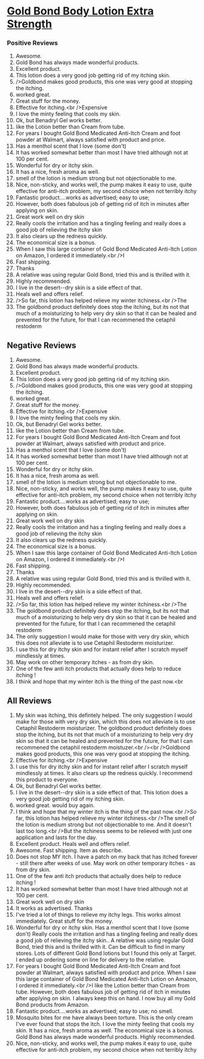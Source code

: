 # [Gold Bond Body Lotion Extra Strength](https://products.checkmycream.com/products/Gold-Bond-Body-Lotion-Extra-Strength.html)

### Positive Reviews

<ol>
      <li>Awesome.</li>
      <li>Gold Bond has always made wonderful products.</li>
      <li>Excellent product.  </li>
      <li>This lotion does a very good job getting rid of my itching skin.</li>
      <li>/&gt;Goldbond makes good products, this one was very good at stopping the itching.</li>
      <li>worked great.</li>
      <li>Great stuff for the money.</li>
      <li>Effective for itching.&lt;br /&gt;Expensive</li>
      <li>I love the minty feeling that cools my skin.</li>
      <li>Ok, but Benadryl Gel works better.</li>
      <li>like the Lotion better than Cream from tube.</li>
      <li>For years I bought Gold Bond Medicated Anti-Itch Cream and foot powder at Walmart, always satisfied with product and price.</li>
      <li>Has a menthol scent that I love (some don&#x27;t)  </li>
      <li>It has worked somewhat better than most I have tried although not at 100 per cent.</li>
      <li>Wonderful for dry or itchy skin.  </li>
      <li>It has a nice, fresh aroma as well.</li>
      <li>smell of the lotion is medium strong but not objectionable to me.</li>
      <li>Nice, non-sticky, and works well, the pump makes it easy to use, quite effective for anti-itch problem, my second choice when not terribly itchy</li>
      <li>Fantastic product....works as advertised; easy to use;</li>
      <li>However, both does fabulous job of getting rid of itch in minutes after applying on skin.</li>
      <li>Great work well on dry skin</li>
      <li>Really cools the irritation and has a tingling feeling and really does a good job of relieving the itchy skin</li>
      <li>It also clears up the redness quickly.</li>
      <li>The economical size is a bonus.</li>
      <li>When I saw this large container of Gold Bond Medicated Anti-Itch Lotion on Amazon, I ordered it immediately.&lt;br /&gt;I</li>
      <li>Fast shipping.</li>
      <li>Thanks</li>
      <li>A relative was using regular Gold Bond, tried this and is thrilled with it.  </li>
      <li>Highly recommended.</li>
      <li>I live in the desert--dry skin is a side effect of that.  </li>
      <li>Heals well and offers relief.</li>
      <li>/&gt;So far, this lotion has helped relieve my winter itchiness.&lt;br /&gt;The</li>
      <li>The goldbond product definitely does stop the itching, but its not that much of a moisturizing to help very dry skin so that it can be healed and prevented for the future, for that I can recommened the cetaphil restoderm</li>
</ol>


<h2>Negative Reviews</h2>
<ol>
<li> Awesome.</li>
<li> Gold Bond has always made wonderful products.</li>
<li> Excellent product.  </li>
<li> This lotion does a very good job getting rid of my itching skin.</li>
<li> /&gt;Goldbond makes good products, this one was very good at stopping the itching.</li>
<li> worked great.</li>
<li> Great stuff for the money.</li>
<li> Effective for itching.&lt;br /&gt;Expensive</li>
<li> I love the minty feeling that cools my skin.</li>
<li> Ok, but Benadryl Gel works better.</li>
<li> like the Lotion better than Cream from tube.</li>
<li> For years I bought Gold Bond Medicated Anti-Itch Cream and foot powder at Walmart, always satisfied with product and price.</li>
<li> Has a menthol scent that I love (some don&#x27;t)  </li>
<li> It has worked somewhat better than most I have tried although not at 100 per cent.</li>
<li> Wonderful for dry or itchy skin.  </li>
<li> It has a nice, fresh aroma as well.</li>
<li> smell of the lotion is medium strong but not objectionable to me.</li>
<li> Nice, non-sticky, and works well, the pump makes it easy to use, quite effective for anti-itch problem, my second choice when not terribly itchy</li>
<li> Fantastic product....works as advertised; easy to use;</li>
<li> However, both does fabulous job of getting rid of itch in minutes after applying on skin.</li>
<li> Great work well on dry skin</li>
<li> Really cools the irritation and has a tingling feeling and really does a good job of relieving the itchy skin</li>
<li> It also clears up the redness quickly.</li>
<li> The economical size is a bonus.</li>
<li> When I saw this large container of Gold Bond Medicated Anti-Itch Lotion on Amazon, I ordered it immediately.&lt;br /&gt;I</li>
<li> Fast shipping.</li>
<li> Thanks</li>
<li> A relative was using regular Gold Bond, tried this and is thrilled with it.  </li>
<li> Highly recommended.</li>
<li> I live in the desert--dry skin is a side effect of that.  </li>
<li> Heals well and offers relief.</li>
<li> /&gt;So far, this lotion has helped relieve my winter itchiness.&lt;br /&gt;The</li>
<li> The goldbond product definitely does stop the itching, but its not that much of a moisturizing to help very dry skin so that it can be healed and prevented for the future, for that I can recommened the cetaphil restoderm</li>
<li> The only suggestion I would make for those with very dry skin, which this does not alleviate is to use Cetaphil Restoderm moisturizer.  </li>
<li> I use this for dry itchy skin and for instant relief after I scratch myself mindlessly at times.</li>
<li> May work on other temporary itches - as from dry skin.</li>
<li> One of the few anti itch products that actually does help to reduce itching !</li>
<li> I think and hope that my winter itch is the thing of the past now.&lt;br</li>
</ol>

<h2>All Reviews</h2>

<ol>
    <li> My skin was itching, this defintely helped. The only suggestion I would make for those with very dry skin, which this does not alleviate is to use Cetaphil Restoderm moisturizer.  The goldbond product definitely does stop the itching, but its not that much of a moisturizing to help very dry skin so that it can be healed and prevented for the future, for that I can recommened the cetaphil restoderm moistuzer.&lt;br /&gt;&lt;br /&gt;Goldbond makes good products, this one was very good at stopping the itching.</li>
    <li> Effective for itching.&lt;br /&gt;Expensive</li>
    <li> I use this for dry itchy skin and for instant relief after I scratch myself mindlessly at times. It also clears up the redness quickly. I recommend this product to everyone.</li>
    <li> Ok, but Benadryl Gel works better.</li>
    <li> I live in the desert--dry skin is a side effect of that.  This lotion does a very good job getting rid of my itching skin.</li>
    <li> worked great. would buy again.</li>
    <li> I think and hope that my winter itch is the thing of the past now.&lt;br /&gt;So far, this lotion has helped relieve my winter itchiness.&lt;br /&gt;The smell of the lotion is medium strong but not objectionable to me. And it doesn&#x27;t last too long.&lt;br /&gt;But the itchiness seems to be relieved with just one application and lasts for the day.</li>
    <li> Excellent product.  Heals well and offers relief.</li>
    <li> Awesome. Fast shipping. Item as describe.</li>
    <li> Does not stop MY itch. I have a patch on my back that  has itched forever - still there after weeks of use. May work on other temporary itches - as from dry skin.</li>
    <li> One of the few anti itch products that actually does help to reduce itching !</li>
    <li> It has worked somewhat better than most I have tried although not at 100 per cent.</li>
    <li> Great work well on dry skin</li>
    <li> It works as advertised. Thanks</li>
    <li> I&#x27;ve tried a lot of things to relieve my itchy legs.  This works almost immediately.  Great stuff for the money.</li>
    <li> Wonderful for dry or itchy skin.  Has a menthol scent that I love (some don&#x27;t)  Really cools the irritation and has a tingling feeling and really does a good job of relieving the itchy skin..  A relative was using regular Gold Bond, tried this and is thrilled with it.  Can be difficult to find in many stores.  Lots of different Gold Bond lotions but I found this only at Target.  I ended up ordering some on line for delivery to the relative.</li>
    <li> For years I bought Gold Bond Medicated Anti-Itch Cream and foot powder at Walmart, always satisfied with product and price. When I saw this large container of Gold Bond Medicated Anti-Itch Lotion on Amazon, I ordered it immediately.&lt;br /&gt;I like the Lotion better than Cream from tube. However, both does fabulous job of getting rid of itch in minutes after applying on skin. I always keep this on hand. I now buy all my Gold Bond products from Amazon.</li>
    <li> Fantastic product....works as advertised; easy to use; no smell.</li>
    <li> Mosquito bites for me have always been torture. This is the only cream I&#x27;ve ever found that stops the itch. I love the minty feeling that cools my skin. It has a nice, fresh aroma as well. The economical size is a bonus. Gold Bond has always made wonderful products. Highly recommended.</li>
    <li> Nice, non-sticky, and works well, the pump makes it easy to use, quite effective for anti-itch problem, my second choice when not terribly itchy</li>
</ol>




